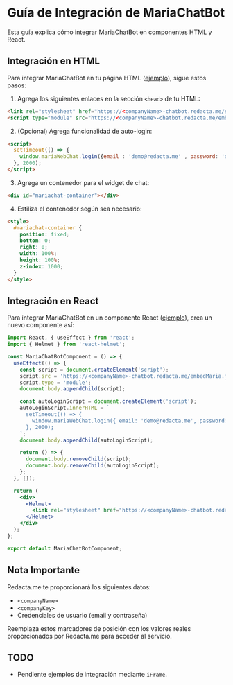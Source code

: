 
# Guía de Integración de MariaChatBot

Esta guía explica cómo integrar MariaChatBot en componentes HTML y React.

## Integración en HTML

Para integrar MariaChatBot en tu página HTML ([ejemplo](/examples/HTML/index.html)), sigue estos pasos:

1. Agrega los siguientes enlaces en la sección `<head>` de tu HTML:

```html
<link rel="stylesheet" href="https://<companyName>-chatbot.redacta.me/style.css">
<script type="module" src="https://<companyName>-chatbot.redacta.me/embedMaria.js?id=<companyKey>"></script>
```

2. (Opcional) Agrega funcionalidad de auto-login:

```html
<script>
  setTimeout(() => {
    window.mariaWebChat.login({email : 'demo@redacta.me' , password: 'demopass'});
  }, 2000);
</script>
```

3. Agrega un contenedor para el widget de chat:

```html
<div id="mariachat-container"></div>
```

4. Estiliza el contenedor según sea necesario:

```html
<style>
  #mariachat-container {
    position: fixed;
    bottom: 0;
    right: 0;
    width: 100%;
    height: 100%;
    z-index: 1000;
  }
</style>
```

## Integración en React

Para integrar MariaChatBot en un componente React ([ejemplo](/examples/React/MariChatBotComponent.jsx)), crea un nuevo componente así:

```jsx
import React, { useEffect } from 'react';
import { Helmet } from 'react-helmet';

const MariaChatBotComponent = () => {
  useEffect(() => {
    const script = document.createElement('script');
    script.src = 'https://<companyName>-chatbot.redacta.me/embedMaria.js?id=<companyKey>';
    script.type = 'module';
    document.body.appendChild(script);

    const autoLoginScript = document.createElement('script');
    autoLoginScript.innerHTML = `
      setTimeout(() => {
        window.mariaWebChat.login({ email: 'demo@redacta.me', password: 'demopass' });
      }, 2000);
    `;
    document.body.appendChild(autoLoginScript);

    return () => {
      document.body.removeChild(script);
      document.body.removeChild(autoLoginScript);
    };
  }, []);

  return (
    <div>
      <Helmet>
        <link rel="stylesheet" href="https://<companyName>-chatbot.redacta.me/style.css" />
      </Helmet>
    </div>
  );
};

export default MariaChatBotComponent;
```

## Nota Importante

Redacta.me te proporcionará los siguientes datos:
- `<companyName>`
- `<companyKey>`
- Credenciales de usuario (email y contraseña)

Reemplaza estos marcadores de posición con los valores reales proporcionados por Redacta.me para acceder al servicio.




## TODO
- Pendiente ejemplos de integración mediante `iFrame`.